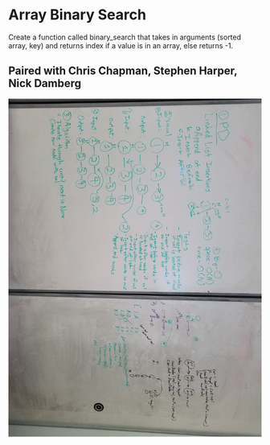 # Array Binary Search
Create a function called binary_search that takes in arguments (sorted array, key) and returns index if a value is in an array, else returns -1.

## Paired with Chris Chapman, Stephen Harper, Nick Damberg

![Whiteboard image ](/assets/ll_insertion.jpg)

